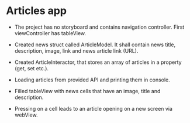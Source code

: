 #  Articles app

- The project has no storyboard and contains navigation controller. First viewController has tableView.

- Created news struct called ArticleModel. It shall contain news title, description, image, link and news article link (URL).

- Created ArticleInteractor, that stores an array of articles in a property (get, set etc.).

- Loading articles from provided API and printing them in console.

- Filled tableView with news cells that have an image, title and description.

- Pressing on a cell leads to an article opening on a new screen via webView.
